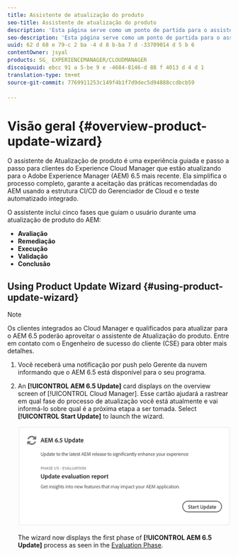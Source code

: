```yaml
---
title: Assistente de atualização do produto
seo-title: Assistente de atualização do produto
description: 'Esta página serve como um ponto de partida para o assistente de atualização do produto. '
seo-description: 'Esta página serve como um ponto de partida para o assistente de atualização do produto. '
uuid: 62 d 68 e 79-c 2 ba -4 d 8 b-ba 7 d -33709014 d 5 b 6
contentOwner: jsyal
products: SG_ EXPERIENCEMANAGER/CLOUDMANAGER
discoiquuid: ebcc 91 a 5-be 9 e -4684-8146-d 88 f 4013 d 4 d 1
translation-type: tm+mt
source-git-commit: 7769911253c149f4b1f7d9dec5d94888ccdbcb59

---
```



# Visão geral {#overview-product-update-wizard}

O assistente de Atualização de produto é uma experiência guiada e passo a passo para clientes do Experience Cloud Manager que estão atualizando para o Adobe Experience Manager (AEM) 6.5 mais recente. Ela simplifica o processo completo, garante a aceitação das práticas recomendadas do AEM usando a estrutura CI/CD do Gerenciador de Cloud e o teste automatizado integrado.

O assistente inclui cinco fases que guiam o usuário durante uma atualização de produto do AEM:

* **Avaliação**
* **Remediação**
* **Execução**
* **Validação**
* **Conclusão**


## Using Product Update Wizard {#using-product-update-wizard}

>[!NOTE]
>Os clientes integrados ao Cloud Manager e qualificados para atualizar para o AEM 6.5 poderão aproveitar o assistente de Atualização do produto. Entre em contato com o Engenheiro de sucesso do cliente (CSE) para obter mais detalhes.

1. Você receberá uma notificação por push pelo Gerente da nuvem informando que o AEM 6.5 está disponível para o seu programa.

1. An **[!UICONTROL AEM 6.5 Update]** card displays on the overview screen of [!UICONTROL Cloud Manager]. Esse cartão ajudará a rastrear em qual fase do processo de atualização você está atualmente e vai informá-lo sobre qual é a próxima etapa a ser tomada. Select **[!UICONTROL Start Update]** to launch the wizard.

   ![](assets/Start-Update.png)

   The wizard now displays the first phase of **[!UICONTROL AEM 6.5 Update]** process as seen in the [Evaluation Phase](evaluation.md).
